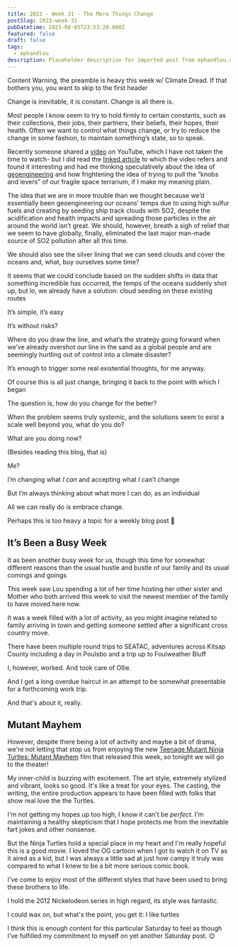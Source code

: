 ```yaml
---
title: 2023 - Week 31 - The More Things Change
postSlug: 2023-week-31
pubDatetime: 2023-08-05T23:53:28.000Z
featured: false
draft: false
tags:
  - ephandlou
description: Placeholder description for imported post from ephandlou.com
---
```


Content Warning, the preamble is heavy this week w/ Climate Dread. If that bothers you, you want to skip to the first header

Change is inevitable, it is constant. Change is all there is.

Most people I know seem to try to hold firmly to certain constants, such as their collections, their jobs, their partners, their beliefs, their hopes, their health. Often we want to control what things change, or try to reduce the change in some fashion, to maintain something’s state, so to speak.

Recently someone shared a [video](https://youtu.be/dk8pwE3IByg) on YouTube, which I have not taken the time to watch- but I did read the [linked article](https://www.science.org/content/article/changing-clouds-unforeseen-test-geoengineering-fueling-record-ocean-warmth) to which the video refers and found it interesting and had me thinking speculatively about the idea of [geoengineering](https://en.m.wikipedia.org/wiki/Climate_engineering) and how frightening the idea of trying to pull the “knobs and levers” of our fragile space terrarium, if I make my meaning plain.

The idea that we are in more trouble than we thought because we’d essentially been geoengineering our oceans’ temps due to using high sulfur fuels and creating by seeding ship track clouds with SO2, despite the acidification and health impacts and spreading those particles in the air around the world isn’t great. We should, however, breath a sigh of relief that we seem to have globally, finally, eliminated the last major man-made source of SO2 pollution after all this time.

We should also see the silver lining that we can seed clouds and cover the oceans and, what, buy ourselves some time?

It seems that we could conclude based on the sudden shifts in data that something incredible has occurred, the temps of the oceans suddenly shot up, but lo, we already have a solution: cloud seeding on these existing routes

It’s simple, it’s easy

It’s without risks?

Where do you draw the line, and what’s the strategy going forward when we’ve already overshot our line in the sand as a global people and are seemingly hurtling out of control into a climate disaster?

It’s enough to trigger some real existential thoughts, for me anyway.

Of course this is all just change, bringing it back to the point with which I began

The question is, how do you change for the better?

When the problem seems truly systemic, and the solutions seem to exist a scale well beyond you, what do you do?

What are you doing now?

(Besides reading this blog, that is)

Me?

I’m changing what _I can_ and accepting what _I_ can’t change

But I’m always thinking about what more I can do, as an individual

All we can really do is embrace change.

Perhaps this is too heavy a topic for a weekly blog post 🤷

## It’s Been a Busy Week

It as been another busy week for us, though this time for somewhat different reasons than the usual hustle and bustle of our family and its usual comings and goings

This week saw Lou spending a lot of her time hosting her other sister and Mother who both arrived this week to visit the newest member of the family to have moved here now.

It was a week filled with a lot of activity, as you might imagine related to family arriving in town and getting someone settled after a significant cross country move.

There have been multiple round trips to SEATAC, adventures across Kitsap County including a day in Poulsbo and a trip up to Foulweather Bluff

I, however, worked. And took care of Ollie.

And I got a long overdue haircut in an attempt to be somewhat presentable for a forthcoming work trip.

And that's about it, really.

## Mutant Mayhem

However, despite there being a lot of activity and maybe a bit of drama, we're not letting that stop us from enjoying the new [Teenage Mutant Ninja Turtles: Mutant Mayhem](https://www.imdb.com/title/tt8589698) film that released this week, so tonight we will go to the theater!

My inner-child is buzzing with excitement. The art style, extremely stylized and vibrant, looks so good. It's like a treat for your eyes. The casting, the writing, the entire production appears to have been filled with folks that show real love the the Turtles.

I'm not getting my hopes up too high, I know it can't be _perfect_. I'm maintaining a healthy skepticism that I hope protects me from the inevitable fart jokes and other nonsense.

But the Ninja Turtles hold a special place in my heart and I'm really hopeful this is a good movie. I loved the OG cartoon when I got to watch it on TV as it aired as a kid, but I was always a little sad at just how campy it truly was compared to what I knew to be a bit more serious comic book.

I've come to enjoy most of the different styles that have been used to bring these brothers to life.

I hold the 2012 Nickelodeon series in high regard, its style was fantastic.

I could wax on, but what's the point, you get it: I like turtles

I think this is enough content for this particular Saturday to feel as though I've fulfilled my commitment to myself on yet another Saturday post. 😌
